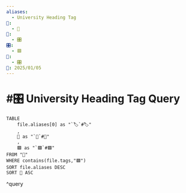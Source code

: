 ```yaml
---
aliases:
  - University Heading Tag
📁:
  - 🔢
🔢:
  - 🎛️
🎛️:
  - 🟩
🔀:
  - 🎛️
📅: 2025/01/05
---
```

# #🎛️ University Heading Tag Query

```dataview
TABLE 
	file.aliases[0] as "`🏷️`#🏷️"
	,
	📁 as "`📁`#📁"
	,
	🟩 as "`🟩`#🟩"
FROM "📁"
WHERE contains(file.tags,"🟩")
SORT file.aliases DESC
SORT 📁 ASC
```

^query